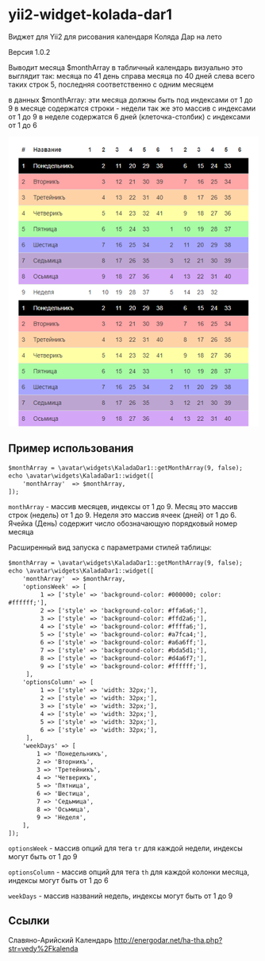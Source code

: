 # yii2-widget-kolada-dar1

Виджет для Yii2 для рисования календаря Коляда Дар на лето

Версия 1.0.2

Выводит месяца $monthArray в табличный календарь
визуально это выглядит так:
месяца по 41 день справа месяца по 40 дней слева
всего таких строк 5, последняя соответственно с одним месяцем

в данных $monthArray:
эти месяца должны быть под индексами от 1 до 9
в месяце содержатся строки - недели так же это массив с индексами от 1 до 9
в неделе содержатся 6 дней (клеточка-столбик) с индексами от 1 до 6

![](images/2020-01-28_11-17-51.png)

## Пример использования

```
$monthArray = \avatar\widgets\KaladaDar1::getMonthArray(9, false);
echo \avatar\widgets\KaladaDar1::widget([
    'monthArray'  => $monthArray,
]); 
```

`monthArray` - массив месяцев, индексы от 1 до 9. Месяц это массив строк (недель) от 1 до 9. Неделя это массив ячеек (дней) от 1 до 6. Ячейка (День) содержит число обозначающую порядковый номер месяца

Расширенный вид запуска с параметрами стилей таблицы:

```
$monthArray = \avatar\widgets\KaladaDar1::getMonthArray(9, false);
echo \avatar\widgets\KaladaDar1::widget([
    'monthArray'  => $monthArray,
    'optionsWeek' => [
         1 => ['style' => 'background-color: #000000; color: #ffffff;'],
         2 => ['style' => 'background-color: #ffa6a6;'],
         3 => ['style' => 'background-color: #ffd2a6;'],
         4 => ['style' => 'background-color: #ffffa6;'],
         5 => ['style' => 'background-color: #a7fca4;'],
         6 => ['style' => 'background-color: #a6a6ff;'],
         7 => ['style' => 'background-color: #bda5d1;'],
         8 => ['style' => 'background-color: #d4a6f7;'],
         9 => ['style' => 'background-color: #ffffff;'],
     ],
    'optionsColumn' => [
         1 => ['style' => 'width: 32px;'],
         2 => ['style' => 'width: 32px;'],
         3 => ['style' => 'width: 32px;'],
         4 => ['style' => 'width: 32px;'],
         5 => ['style' => 'width: 32px;'],
         6 => ['style' => 'width: 32px;'],
     ],
    'weekDays' => [
        1 => 'Понедельникъ',
        2 => 'Вторникъ',
        3 => 'Третейникъ',
        4 => 'Четверикъ',
        5 => 'Пятница',
        6 => 'Шестица',
        7 => 'Седьмица',
        8 => 'Осьмица',
        9 => 'Неделя',
    ],
]); 
```

`optionsWeek` - массив опций для тега `tr` для каждой недели, индексы могут быть от 1 до 9

`optionsColumn` - массив опций для тега `th` для каждой колонки месяца, индексы могут быть от 1 до 6

`weekDays` - массив названий недель, индексы могут быть от 1 до 9

## Ссылки

Славяно-Арийский Календарь
http://energodar.net/ha-tha.php?str=vedy%2Fkalenda 